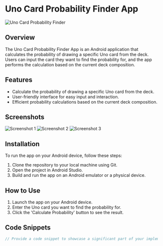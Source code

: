 # Uno Card Probability Finder App

![Uno Card Probability Finder](link_to_your_image.png)

## Overview
The Uno Card Probability Finder App is an Android application that calculates the probability of drawing a specific Uno card from the deck. Users can input the card they want to find the probability for, and the app performs the calculation based on the current deck composition.

## Features
- Calculate the probability of drawing a specific Uno card from the deck.
- User-friendly interface for easy input and interaction.
- Efficient probability calculations based on the current deck composition.

## Screenshots
![Screenshot 1](screenshots/screenshot1.png)
![Screenshot 2](screenshots/screenshot2.png)
![Screenshot 3](screenshots/screenshot3.png)

## Installation
To run the app on your Android device, follow these steps:
1. Clone the repository to your local machine using Git.
2. Open the project in Android Studio.
3. Build and run the app on an Android emulator or a physical device.

## How to Use
1. Launch the app on your Android device.
2. Enter the Uno card you want to find the probability for.
3. Click the 'Calculate Probability' button to see the result.

## Code Snippets
```java
// Provide a code snippet to showcase a significant part of your implementation
